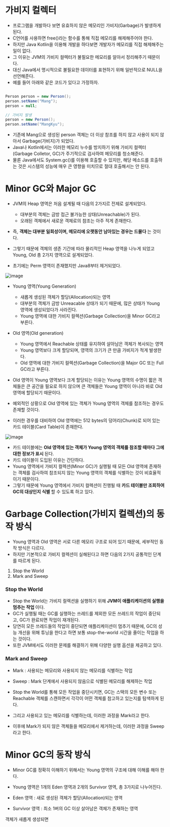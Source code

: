 <h1> 가비지 컬렉터 </h1>

- 프로그램을 개발하다 보면 유효하지 않은 메모리인 가비지(Garbage)가 발생하게 된다.
- C언어를 사용하면 free()라는 함수를 통해 직접 메모리를 해제해주어야 한다.
- 하지만 Java Kotlin을 이용해 개발을 하다보면 개발자가 메모리를 직접 해제해주는 일이 없다.
- 그 이유는 JVM의 가비지 컬렉터가 불필요한 메모리를 알아서 정리해주기 때문이다.
- 대신 Java에서 명시적으로 불필요한 데이터를 표현하기 위해 일반적으로 NULL을 선언해준다. 
- 예를 들어 아래와 같은 코드가 있다고 가정하자.

```java

Person person = new Person();
person.setName("Mang");
person = null;

// 가비지 발생
person = new Person();
person.setName("MangKyu");

```

- 기존에 Mang으로 생성된 person 객체는 더 이상 참조를 하지 않고 사용이 되지 않아서 Garbage(가비지)가 되었다.
- Java나 Kotlin에서는 이러한 메모리 누수를 방지하기 위해 가비지 컬렉터(Garbage Colletor, GC)가 주기적으로 검사하여 메모리를 청소해준다.
- 물론 Java에서도 System.gc()를 이용해 호출할 수 있지만, 해당 메소드를 호출하는 것은 시스템의 성능에 매우 큰 영향을 미치므로 절대 호출해서는 안 된다.

<h1> Minor GC와 Major GC </h1>

- JVM의 Heap 영역은 처음 설계될 때 다음의 2가지르 전제로 설계되었다.
  - 대부분의 객체는 금방 접근 불가능한 상태(Unreachable)가 된다.
  - 오래된 객체에서 새로운 객체로의 참조는 아주 적게 존재한다.

- 즉, <b> 객체는 대부분 일회성이며, 메모리에 오랫동안 남아있는 경우는 드물다 </b>는 것이다.
- 그렇기 때문에 객체의 생존 기간에 따라 물리적인 Heap 영역을 나누게 되었고 Young, Old 총 2가지 영역으로 설계되었다.
- 초기에는 Perm 영역이 존재했지만 Java8부터 제거되었다.

![image](https://user-images.githubusercontent.com/62228401/234888374-100ff1cb-5d03-44ae-820e-69083561abd5.png)

- Young 영역(Young Generation)
  - 새롭게 생성된 객체가 할당(Allocation)되는 영역
  - 대부분의 객체가 금방 Unreacable 상태가 되기 때문에, 많은 상태가 Young 영역에 생성되었다가 사라진다.
  - Young 영역에 대한 가비지 컬렉션(Garbage Collection)을 Minor GC라고 부른다.

- Old 영역(Old generation)
  - Young 영역에서 Reachable 상태를 유지하여 살아남은 객체가 복사되는 영역
  - Young 영역보다 크게 할당되며, 영역의 크기가 큰 만큼 가비지가 적게 발생한다.
  - Old 영역에 대한 가비지 컬렉션(Garbage Collection)을 Major GC 또는 Full GC라고 부른다.

- Old 영역이 Young 영역보다 크게 할당되는 이유는 Young 영역의 수명이 짧은 객체들은 큰 공간을 필요로 하지 않으며 큰 객체들은 Young 영역이 아니라 바로 Old 영역에 할당되기 때문이다.

- 예외적인 상황으로 Old 영역에 있는 객체가 Young 영역의 객체를 참조하는 경우도 존재할 것이다. 
- 이러한 경우를 대비하여 Old 영역에는 512 bytes의 덩어리(Chunk)로 되어 있는 카드 테이블(Card Table)이 존재한다.

![image](https://user-images.githubusercontent.com/62228401/234896377-e8d261bb-d7aa-4ea5-a42c-1421f23bdc12.png)

- 카드 테이블에는 <b> Old 영역에 있는 객체가 Young 영역의 객체를 참조할 때마다 그에 대한 정보가 표시 </b>된다.
- 카드 테이블이 도입된 이유는 간단하다.
- Young 영역에서 가비지 컬렉션(Minor GC)가 실행될 때 모든 Old 영역에 존재하는 객체를 검사하여 참조되지 않는 Young 영역의 객체를 식별하는 것이 비효율적이기 때문이다.
- 그렇기 때문에 Young 영역에서 가비지 컬렉션이 진행될 때 <b> 카드 테이블만 조회하여 GC의 대상인지 식별 </b> 할 수 있도록 하고 있다.

<h1> Garbage Collection(가비지 컬렉션)의 동작 방식 </h1>

- Young 영역과 Old 영역은 서로 다른 메모리 구조로 되어 있기 때문에, 세부적인 동작 방식은 다르다.
- 하지만 기본적으로 가비지 컬렉션이 실해된다고 하면 다음의 2가지 공통적인 단계를 따르게 된다.

1. Stop the World
2. Mark and Sweep

<h3> Stop the World </h3>

- Stop the World는 가비지 컬렉션을 실행하기 위해 <b> JVM이 애플리케이션의 실행을 멈추는 작업 </b>이다.
- GC가 실행될 때는 GC를 실행하는 쓰레드를 제외한 모든 쓰레드의 작업이 중단되고, GC가 완료되면 작업이 재개된다.
- 당연히 모든 쓰레드들의 작업이 중단되면 애플리케이션이 멈추기 때문에, GC의 성능 개선을 위해 튜닝을 한다고 하면 보통 stop-the-world 시간을 줄이는 작업을 하는 것이다.
- 또한 JVM에서도 이러한 문제를 해결하기 위해 다양한 실행 옵션을 제공하고 있다.

<h3> Mark and Sweep </h3>

- Mark : 사용되는 메모리와 사용되지 않는 메모리를 식별하는 작업
- Sweep : Mark 단계에서 사용되지 않음으로 식별된 메모리를 해제하는 작업

- Stop the World를 통해 모든 작업을 중단시키면, GC는 스택의 모든 변수 또는 Reachable 객체를 스캔하면서 각각이 어떤 객체를 참고하고 있는지를 탐색하게 된다.
- 그리고 사용되고 있는 메모리를 식별하는데, 이러한 과정을 Mark라고 한다.
- 이후에 Mark가 되지 않은 객체들을 메모리에서 제거하는데, 이러한 과정을 Sweep라고 한다.

<h1> Minor GC의 동작 방식 </h1>

- Minor GC를 정확히 이해하기 위해서는 Young 영역의 구조에 대해 이해를 해야 한다.
- Young 영역은 1개의 Eden 영역과 2개의 Survivor 영역, 총 3가지로 나누어진다.

- Eden 영역 : 새로 생성된 객체가 할당(Allocation)되는 영역
- Survivor 영역 : 최소 1버의 GC 이상 살아남은 객체가 존재하는 영역

객체가 새롭게 생성되면
